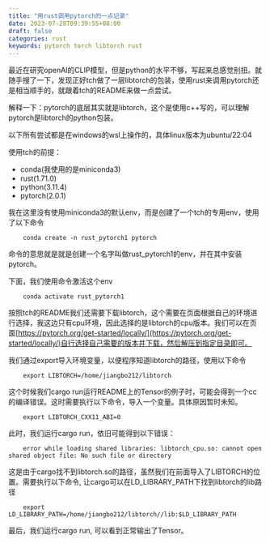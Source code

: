 ```yaml
---
title: "用rust调用pytorch的一点记录"
date: 2023-07-28T09:39:55+08:00
draft: false
categories: rust
keywords: pytorch torch libtorch rust
---
```


最近在研究openAI的CLIP模型，但是python的水平不够，写起来总感觉别扭。就随手搜了一下，发现正好tch做了一层libtorch的包装，使用rust来调用pytorch还是相当顺手的，就跟着tch的README来做一点尝试。

解释一下：pytorch的底层其实就是libtorch，这个是使用c++写的，可以理解pytorch是libtorch的python包装。

以下所有尝试都是在windows的wsl上操作的，具体linux版本为ubuntu/22:04

使用tch的前提：
 + conda(我使用的是miniconda3)
 + rust(1.71.0)
 + python(3.11.4)
 + pytorch(2.0.1)


我在这里没有使用miniconda3的默认env，而是创建了一个tch的专用env，使用了以下命令

``` shell
    conda create -n rust_pytorch1 pytorch
```


命令的意思就是就是创建一个名字叫做rust_pytorch1的env，并在其中安装pytorch。

下面，我们使用命令激活这个env

``` shell
    conda activate rust_pytorch1
```


按照tch的README我们还需要下载libtorch，这个需要在页面根据自己的环境进行选择，我这边只有cpu环境，因此选择的是libtorch的cpu版本。我们可以在页面[https://pytorch.org/get-started/locally/](https://pytorch.org/get-started/locally/)自行选择自己需要的版本并下载，然后解压到指定目录即可。


我们通过export导入环境变量，以便程序知道libtorch的路径，使用以下命令

``` shell
    export LIBTORCH=/home/jiangbo212/libtorch
```


这个时候我们cargo run运行README上的Tensor的例子时，可能会得到一个cc的编译错误。这时需要执行以下命令，导入一个变量。具体原因暂时未知。

``` shell
    export LIBTORCH_CXX11_ABI=0
```


此时，我们运行cargo run，依旧可能得到以下错误：

``` shell
    error while loading shared libraries: libtorch_cpu.so: cannot open shared object file: No such file or directory
```


这是由于cargo找不到libtorch.so的路径，虽然我们在前面导入了LIBTORCH的位置。需要执行以下命令, 让cargo可以在LD_LIBRARY_PATH下找到libtorch的lib路径

``` shell
    export LD_LIBRARY_PATH=/home/jiangbo212/libtorch//lib:$LD_LIBRARY_PATH
```


最后，我们运行cargo run, 可以看到正常输出了Tensor。


